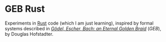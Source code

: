 # GEB Rust

Experiments in [Rust](https://www.rust-lang.org/) code (which I am just learning), inspired by formal systems described in _[Gödel, Escher, Bach: an Eternal Golden Braid](https://en.wikipedia.org/wiki/G%C3%B6del,_Escher,_Bach)_ (_GEB_), by Douglas Hofstadter.
